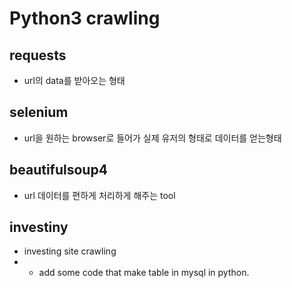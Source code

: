 # Python3 crawling

## requests
- url의 data를 받아오는 형태

## selenium
- url을 원하는 browser로 들어가 실제 유저의 형태로 데이터를 얻는형태

## beautifulsoup4
- url 데이터를 편하게 처리하게 해주는 tool

## investiny
- investing site crawling
-   - add some code that make table in mysql in python.
